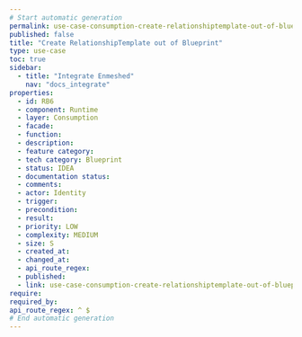 ```yaml
---
# Start automatic generation
permalink: use-case-consumption-create-relationshiptemplate-out-of-blueprint
published: false
title: "Create RelationshipTemplate out of Blueprint"
type: use-case
toc: true
sidebar:
  - title: "Integrate Enmeshed"
    nav: "docs_integrate"
properties:
  - id: RB6
  - component: Runtime
  - layer: Consumption
  - facade:
  - function:
  - description:
  - feature category:
  - tech category: Blueprint
  - status: IDEA
  - documentation status:
  - comments:
  - actor: Identity
  - trigger:
  - precondition:
  - result:
  - priority: LOW
  - complexity: MEDIUM
  - size: S
  - created_at:
  - changed_at:
  - api_route_regex:  
  - published:
  - link: use-case-consumption-create-relationshiptemplate-out-of-blueprint
require:
required_by:
api_route_regex: ^ $
# End automatic generation
---
```

